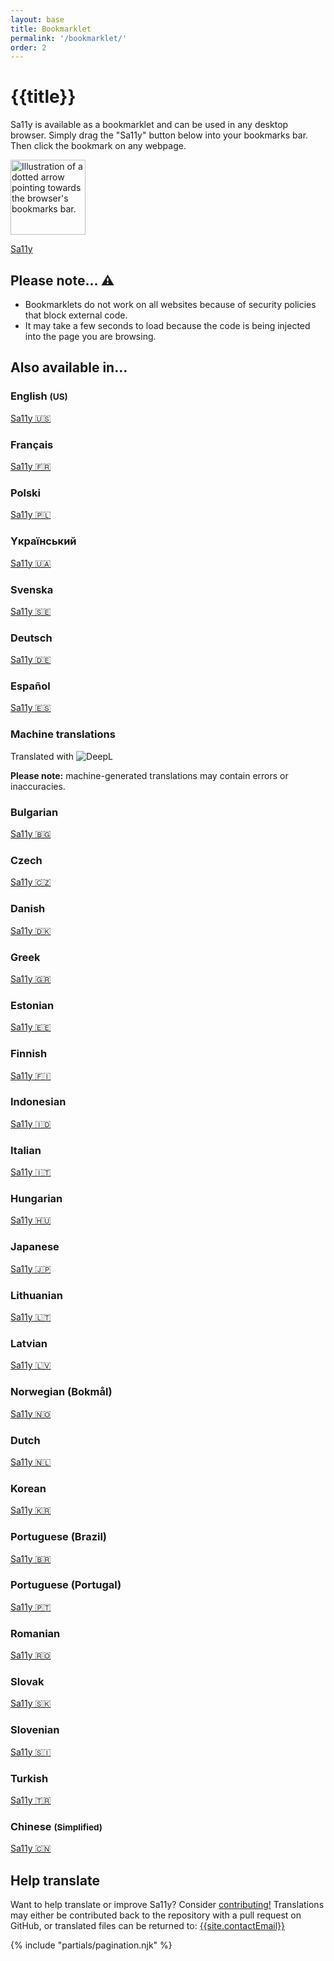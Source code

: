 ```yaml
---
layout: base
title: Bookmarklet
permalink: '/bookmarklet/'
order: 2
---
```


# {{title}}

Sa11y is available as a bookmarklet and can be used in any desktop browser. Simply drag the "Sa11y" button below into your bookmarks bar. Then click the bookmark on any webpage.

<img src="{{ '/images/curly-dotted-arrow.svg' | url }}" width="120px" alt="Illustration of a dotted arrow pointing towards the browser's bookmarks bar." class="p-1">
<p><a href="javascript:void((function(doc){document.body.appendChild(document.createElement('script')).src='https://cdn.jsdelivr.net/gh/ryersondmp/sa11y@latest/bookmarklet/sa11y-en.min.js';})(document))" class="btn btn-lg btn-sa11y"><i class="bi bi-bookmark-fill"></i> Sa11y</a></p>

<h2 class="h4">Please note... ⚠️</h2>

- Bookmarklets do not work on all websites because of security policies that block external code.
- It may take a few seconds to load because the code is being injected into the page you are browsing.

## Also available in...
<div class="row align-items-md-stretch mt-4 mb-4">
<div class="col-lg-4">
        <div class="h-100 p-5 bg-light rounded-3">
            <h3 lang="en">English <small>(US)</small></h3>
            <a href="javascript:void((function(doc){document.body.appendChild(document.createElement('script')).src='https://cdn.jsdelivr.net/gh/ryersondmp/sa11y@latest/bookmarklet/enUS.min.js';})(document))" class="btn btn-lg btn-sa11y">Sa11y 🇺🇸</a>
        </div>
    </div>
    <div class="col-lg-4">
        <div class="h-100 p-5 bg-light rounded-3">
            <h3 lang="fr">Français</h3>
            <a href="javascript:void((function(doc){document.body.appendChild(document.createElement('script')).src='https://cdn.jsdelivr.net/gh/ryersondmp/sa11y@latest/bookmarklet/fr.min.js';})(document))" class="btn btn-lg btn-sa11y">Sa11y 🇫🇷</a>
        </div>
    </div>
    <div class="col-lg-4">
        <div class="h-100 p-5 bg-light rounded-3">
            <h3 lang="pl">Polski</h3>
            <a href="javascript:void((function(doc){document.body.appendChild(document.createElement('script')).src='https://cdn.jsdelivr.net/gh/ryersondmp/sa11y@latest/bookmarklet/pl.min.js';})(document))" class="btn btn-lg btn-sa11y">Sa11y 🇵🇱</a>
        </div>
    </div>
    <div class="col-lg-4">
        <div class="h-100 p-5 bg-light rounded-3">
            <h3 lang="ua">Yкраїнський</h3>
            <a href="javascript:void((function(doc){document.body.appendChild(document.createElement('script')).src='https://cdn.jsdelivr.net/gh/ryersondmp/sa11y@latest/bookmarklet/ua.min.js';})(document))" class="btn btn-lg btn-sa11y">Sa11y 🇺🇦</a>
        </div>
    </div>
    <div class="col-lg-4">
        <div class="h-100 p-5 bg-light rounded-3">
            <h3 lang="sv">Svenska</h3>
            <a href="javascript:void((function(doc){document.body.appendChild(document.createElement('script')).src='https://cdn.jsdelivr.net/gh/ryersondmp/sa11y@latest/bookmarklet/sv.min.js';})(document))" class="btn btn-lg btn-sa11y">Sa11y 🇸🇪</a>
        </div>
    </div>
    <div class="col-lg-4">
        <div class="h-100 p-5 bg-light rounded-3">
            <h3 lang="de">Deutsch</h3>
            <a href="javascript:void((function(doc){document.body.appendChild(document.createElement('script')).src='https://cdn.jsdelivr.net/gh/ryersondmp/sa11y@latest/bookmarklet/de.min.js';})(document))" class="btn btn-lg btn-sa11y">Sa11y 🇩🇪</a>
        </div>
    </div>
    <div class="col-lg-4">
        <div class="h-100 p-5 bg-light rounded-3">
            <h3 lang="es">Español</h3>
            <a href="javascript:void((function(doc){document.body.appendChild(document.createElement('script')).src='https://cdn.jsdelivr.net/gh/ryersondmp/sa11y@latest/bookmarklet/es.min.js';})(document))" class="btn btn-lg btn-sa11y">Sa11y 🇪🇸</a>
        </div>
    </div>
</div>

### Machine translations
Translated with ![DeepL](https://static.deepl.com/img/_optimized/footer/deeplLogo.svg)

**Please note:** machine-generated translations may contain errors or inaccuracies.

<div class="row align-items-md-stretch mt-4">
  <div class="col-lg-4">
    <div class="h-100 p-5 bg-light rounded-3">
        <h3>Bulgarian</h3>
        <a href="javascript:void((function(doc){document.body.appendChild(document.createElement('script')).src='https://cdn.jsdelivr.net/gh/ryersondmp/sa11y@latest/bookmarklet/bg.min.js';})(document))" class="btn btn-lg btn-sa11y">Sa11y 🇧🇬</a>
    </div>
  </div>
  <div class="col-lg-4">
    <div class="h-100 p-5 bg-light rounded-3">
        <h3>Czech</h3>
        <a href="javascript:void((function(doc){document.body.appendChild(document.createElement('script')).src='https://cdn.jsdelivr.net/gh/ryersondmp/sa11y@latest/bookmarklet/cs.min.js';})(document))" class="btn btn-lg btn-sa11y">Sa11y 🇨🇿</a>
    </div>
  </div>
  <div class="col-lg-4">
    <div class="h-100 p-5 bg-light rounded-3">
        <h3>Danish</h3>
        <a href="javascript:void((function(doc){document.body.appendChild(document.createElement('script')).src='https://cdn.jsdelivr.net/gh/ryersondmp/sa11y@latest/bookmarklet/da.min.js';})(document))" class="btn btn-lg btn-sa11y">Sa11y 🇩🇰</a>
    </div>
  </div>
  <div class="col-lg-4">
    <div class="h-100 p-5 bg-light rounded-3">
        <h3>Greek</h3>
        <a href="javascript:void((function(doc){document.body.appendChild(document.createElement('script')).src='https://cdn.jsdelivr.net/gh/ryersondmp/sa11y@latest/bookmarklet/el.min.js';})(document))" class="btn btn-lg btn-sa11y">Sa11y 🇬🇷</a>
    </div>
  </div>
  <div class="col-lg-4">
    <div class="h-100 p-5 bg-light rounded-3">
        <h3>Estonian</h3>
        <a href="javascript:void((function(doc){document.body.appendChild(document.createElement('script')).src='https://cdn.jsdelivr.net/gh/ryersondmp/sa11y@latest/bookmarklet/el.min.js';})(document))" class="btn btn-lg btn-sa11y">Sa11y 🇪🇪</a>
    </div>
  </div>
  <div class="col-lg-4">
    <div class="h-100 p-5 bg-light rounded-3">
        <h3>Finnish</h3>
        <a href="javascript:void((function(doc){document.body.appendChild(document.createElement('script')).src='https://cdn.jsdelivr.net/gh/ryersondmp/sa11y@latest/bookmarklet/fi.min.js';})(document))" class="btn btn-lg btn-sa11y">Sa11y 🇫🇮</a>
    </div>
  </div>
  <div class="col-lg-4">
    <div class="h-100 p-5 bg-light rounded-3">
        <h3>Indonesian</h3>
        <a href="javascript:void((function(doc){document.body.appendChild(document.createElement('script')).src='https://cdn.jsdelivr.net/gh/ryersondmp/sa11y@latest/bookmarklet/id.min.js';})(document))" class="btn btn-lg btn-sa11y">Sa11y 🇮🇩</a>
    </div>
  </div>
  <div class="col-lg-4">
    <div class="h-100 p-5 bg-light rounded-3">
        <h3>Italian</h3>
        <a href="javascript:void((function(doc){document.body.appendChild(document.createElement('script')).src='https://cdn.jsdelivr.net/gh/ryersondmp/sa11y@latest/bookmarklet/it.min.js';})(document))" class="btn btn-lg btn-sa11y">Sa11y 🇮🇹</a>
    </div>
  </div>
  <div class="col-lg-4">
    <div class="h-100 p-5 bg-light rounded-3">
        <h3>Hungarian</h3>
        <a href="javascript:void((function(doc){document.body.appendChild(document.createElement('script')).src='https://cdn.jsdelivr.net/gh/ryersondmp/sa11y@latest/bookmarklet/hu.min.js';})(document))" class="btn btn-lg btn-sa11y">Sa11y 🇭🇺</a>
    </div>
  </div>
  <div class="col-lg-4">
    <div class="h-100 p-5 bg-light rounded-3">
        <h3>Japanese</h3>
        <a href="javascript:void((function(doc){document.body.appendChild(document.createElement('script')).src='https://cdn.jsdelivr.net/gh/ryersondmp/sa11y@latest/bookmarklet/ja.min.js';})(document))" class="btn btn-lg btn-sa11y">Sa11y 🇯🇵</a>
    </div>
  </div>
  <div class="col-lg-4">
    <div class="h-100 p-5 bg-light rounded-3">
        <h3>Lithuanian</h3>
        <a href="javascript:void((function(doc){document.body.appendChild(document.createElement('script')).src='https://cdn.jsdelivr.net/gh/ryersondmp/sa11y@latest/bookmarklet/lt.min.js';})(document))" class="btn btn-lg btn-sa11y">Sa11y 🇱🇹</a>
    </div>
  </div>
  <div class="col-lg-4">
    <div class="h-100 p-5 bg-light rounded-3">
        <h3>Latvian</h3>
        <a href="javascript:void((function(doc){document.body.appendChild(document.createElement('script')).src='https://cdn.jsdelivr.net/gh/ryersondmp/sa11y@latest/bookmarklet/lv.min.js';})(document))" class="btn btn-lg btn-sa11y">Sa11y 🇱🇻</a>
    </div>
  </div>
  <div class="col-lg-4">
    <div class="h-100 p-5 bg-light rounded-3">
        <h3>Norwegian (Bokmål)</h3>
        <a href="javascript:void((function(doc){document.body.appendChild(document.createElement('script')).src='https://cdn.jsdelivr.net/gh/ryersondmp/sa11y@latest/bookmarklet/nb.min.js';})(document))" class="btn btn-lg btn-sa11y">Sa11y 🇳🇴</a>
    </div>
  </div>
  <div class="col-lg-4">
    <div class="h-100 p-5 bg-light rounded-3">
        <h3>Dutch</h3>
        <a href="javascript:void((function(doc){document.body.appendChild(document.createElement('script')).src='https://cdn.jsdelivr.net/gh/ryersondmp/sa11y@latest/bookmarklet/nl.min.js';})(document))" class="btn btn-lg btn-sa11y">Sa11y 🇳🇱</a>
    </div>
  </div>
  <div class="col-lg-4">
    <div class="h-100 p-5 bg-light rounded-3">
        <h3>Korean</h3>
        <a href="javascript:void((function(doc){document.body.appendChild(document.createElement('script')).src='https://cdn.jsdelivr.net/gh/ryersondmp/sa11y@latest/bookmarklet/ko.min.js';})(document))" class="btn btn-lg btn-sa11y">Sa11y 🇰🇷</a>
    </div>
  </div>
  <div class="col-lg-4">
    <div class="h-100 p-5 bg-light rounded-3">
        <h3>Portuguese (Brazil)</h3>
        <a href="javascript:void((function(doc){document.body.appendChild(document.createElement('script')).src='https://cdn.jsdelivr.net/gh/ryersondmp/sa11y@latest/bookmarklet/ptBR.min.js';})(document))" class="btn btn-lg btn-sa11y">Sa11y 🇧🇷</a>
    </div>
  </div>
  <div class="col-lg-4">
    <div class="h-100 p-5 bg-light rounded-3">
        <h3>Portuguese (Portugal)</h3>
        <a href="javascript:void((function(doc){document.body.appendChild(document.createElement('script')).src='https://cdn.jsdelivr.net/gh/ryersondmp/sa11y@latest/bookmarklet/ptPT.min.js';})(document))" class="btn btn-lg btn-sa11y">Sa11y 🇵🇹</a>
    </div>
  </div>
  <div class="col-lg-4">
    <div class="h-100 p-5 bg-light rounded-3">
        <h3>Romanian</h3>
        <a href="javascript:void((function(doc){document.body.appendChild(document.createElement('script')).src='https://cdn.jsdelivr.net/gh/ryersondmp/sa11y@latest/bookmarklet/ro.min.js';})(document))" class="btn btn-lg btn-sa11y">Sa11y 🇷🇴</a>
    </div>
  </div>
  <div class="col-lg-4">
    <div class="h-100 p-5 bg-light rounded-3">
        <h3>Slovak</h3>
        <a href="javascript:void((function(doc){document.body.appendChild(document.createElement('script')).src='https://cdn.jsdelivr.net/gh/ryersondmp/sa11y@latest/bookmarklet/sk.min.js';})(document))" class="btn btn-lg btn-sa11y">Sa11y 🇸🇰</a>
    </div>
  </div>
  <div class="col-lg-4">
    <div class="h-100 p-5 bg-light rounded-3">
        <h3>Slovenian</h3>
        <a href="javascript:void((function(doc){document.body.appendChild(document.createElement('script')).src='https://cdn.jsdelivr.net/gh/ryersondmp/sa11y@latest/bookmarklet/sl.min.js';})(document))" class="btn btn-lg btn-sa11y">Sa11y 🇸🇮</a>
    </div>
  </div>
  <div class="col-lg-4">
    <div class="h-100 p-5 bg-light rounded-3">
        <h3>Turkish</h3>
        <a href="javascript:void((function(doc){document.body.appendChild(document.createElement('script')).src='https://cdn.jsdelivr.net/gh/ryersondmp/sa11y@latest/bookmarklet/tr.min.js';})(document))" class="btn btn-lg btn-sa11y">Sa11y 🇹🇷</a>
    </div>
  </div>
  <div class="col-lg-4">
    <div class="h-100 p-5 bg-light rounded-3">
        <h3>Chinese <small>(Simplified)</small></h3>
        <a href="javascript:void((function(doc){document.body.appendChild(document.createElement('script')).src='https://cdn.jsdelivr.net/gh/ryersondmp/sa11y@latest/bookmarklet/zh.min.js';})(document))" class="btn btn-lg btn-sa11y">Sa11y 🇨🇳</a>
    </div>
  </div>
</div>

## Help translate
Want to help translate or improve Sa11y? Consider [contributing!](https://github.com/ryersondmp/sa11y/blob/master/CONTRIBUTING.md) Translations may either be contributed back to the repository with a pull request on GitHub, or translated files can be returned to: [{{site.contactEmail}}](mailto:{{site.contactEmail}})


{% include "partials/pagination.njk" %}
